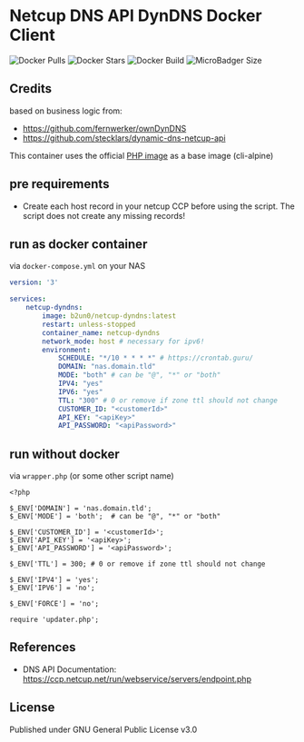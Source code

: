# Netcup DNS API DynDNS Docker Client

![Docker Pulls](https://img.shields.io/docker/pulls/b2un0/netcup-dyndns.svg)
![Docker Stars](https://img.shields.io/docker/stars/b2un0/netcup-dyndns.svg)
![Docker Build](https://github.com/b2un0/docker-netcup-dyndns/workflows/%5Bdocker%5D%20CI%20for%20releases/badge.svg?branch=master&event=push)
![MicroBadger Size](https://img.shields.io/microbadger/image-size/b2un0/netcup-dyndns.svg)

## Credits
based on business logic from:
- https://github.com/fernwerker/ownDynDNS
- https://github.com/stecklars/dynamic-dns-netcup-api

This container uses the official [PHP image](https://hub.docker.com/_/php/) as a base image (cli-alpine)

## pre requirements
* Create each host record in your netcup CCP before using the script. The script does not create any missing records!

## run as docker container

via `docker-compose.yml` on your NAS
````yaml
version: '3'

services:
    netcup-dyndns:
        image: b2un0/netcup-dyndns:latest
        restart: unless-stopped
        container_name: netcup-dyndns
        network_mode: host # necessary for ipv6!
        environment:
            SCHEDULE: "*/10 * * * *" # https://crontab.guru/
            DOMAIN: "nas.domain.tld"
            MODE: "both" # can be "@", "*" or "both"
            IPV4: "yes"
            IPV6: "yes"
            TTL: "300" # 0 or remove if zone ttl should not change
            CUSTOMER_ID: "<customerId>"
            API_KEY: "<apiKey>"
            API_PASSWORD: "<apiPassword>"
````

## run without docker

via `wrapper.php` (or some other script name)
```
<?php

$_ENV['DOMAIN'] = 'nas.domain.tld';
$_ENV['MODE'] = 'both';  # can be "@", "*" or "both"

$_ENV['CUSTOMER_ID'] = '<customerId>';
$_ENV['API_KEY'] = '<apiKey>';
$_ENV['API_PASSWORD'] = '<apiPassword>';

$_ENV['TTL'] = 300; # 0 or remove if zone ttl should not change

$_ENV['IPV4'] = 'yes';
$_ENV['IPV6'] = 'no';

$_ENV['FORCE'] = 'no';

require 'updater.php';
```

## References
* DNS API Documentation: https://ccp.netcup.net/run/webservice/servers/endpoint.php

## License
Published under GNU General Public License v3.0  

